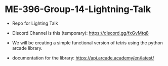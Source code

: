 # ME-396-Group-14-Lightning-Talk
* Repo for Lighting Talk
* Discord Channel is this (temporary): https://discord.gg/fxGvMtq8

* We will be creating a simple functional version of tetris using the python arcade library.
* documentation for the library: https://api.arcade.academy/en/latest/
